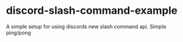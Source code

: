 # discord-slash-command-example
A simple setup for using discords new slash command api. Simple ping/pong
